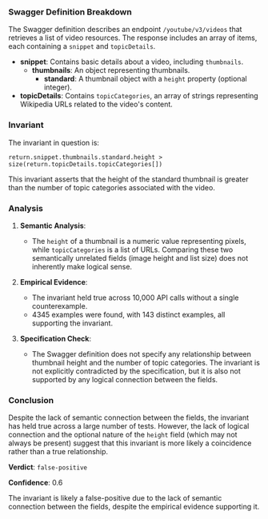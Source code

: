 ### Swagger Definition Breakdown

The Swagger definition describes an endpoint `/youtube/v3/videos` that retrieves a list of video resources. The response includes an array of items, each containing a `snippet` and `topicDetails`.

- **snippet**: Contains basic details about a video, including `thumbnails`.
  - **thumbnails**: An object representing thumbnails.
    - **standard**: A thumbnail object with a `height` property (optional integer).
- **topicDetails**: Contains `topicCategories`, an array of strings representing Wikipedia URLs related to the video's content.

### Invariant

The invariant in question is:

`return.snippet.thumbnails.standard.height > size(return.topicDetails.topicCategories[])`

This invariant asserts that the height of the standard thumbnail is greater than the number of topic categories associated with the video.

### Analysis

1. **Semantic Analysis**:
   - The `height` of a thumbnail is a numeric value representing pixels, while `topicCategories` is a list of URLs. Comparing these two semantically unrelated fields (image height and list size) does not inherently make logical sense.

2. **Empirical Evidence**:
   - The invariant held true across 10,000 API calls without a single counterexample.
   - 4345 examples were found, with 143 distinct examples, all supporting the invariant.

3. **Specification Check**:
   - The Swagger definition does not specify any relationship between thumbnail height and the number of topic categories. The invariant is not explicitly contradicted by the specification, but it is also not supported by any logical connection between the fields.

### Conclusion

Despite the lack of semantic connection between the fields, the invariant has held true across a large number of tests. However, the lack of logical connection and the optional nature of the `height` field (which may not always be present) suggest that this invariant is more likely a coincidence rather than a true relationship.

**Verdict**: `false-positive`

**Confidence**: 0.6

The invariant is likely a false-positive due to the lack of semantic connection between the fields, despite the empirical evidence supporting it.
